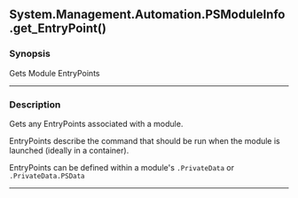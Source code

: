 System.Management.Automation.PSModuleInfo.get_EntryPoint()
----------------------------------------------------------

### Synopsis
Gets Module EntryPoints

---

### Description

Gets any EntryPoints associated with a module.

EntryPoints describe the command that should be run when the module is launched (ideally in a container).

EntryPoints can be defined within a module's `.PrivateData` or `.PrivateData.PSData`

---
